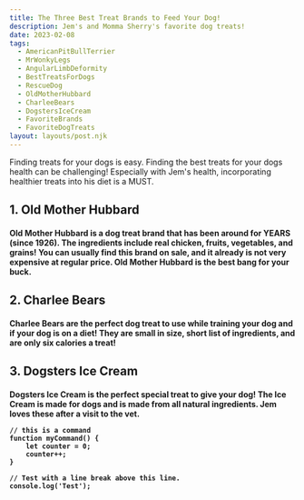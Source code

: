 ```yaml
---
title: The Three Best Treat Brands to Feed Your Dog!
description: Jem's and Momma Sherry's favorite dog treats!
date: 2023-02-08
tags:
  - AmericanPitBullTerrier
  - MrWonkyLegs
  - AngularLimbDeformity
  - BestTreatsForDogs
  - RescueDog
  - OldMotherHubbard
  - CharleeBears
  - DogstersIceCream
  - FavoriteBrands
  - FavoriteDogTreats
layout: layouts/post.njk
---
```


Finding treats for your dogs is easy. Finding the best treats for your dogs health can be challenging! Especially with Jem's health, incorporating healthier treats into his diet is a MUST.

<h2> 1. Old Mother Hubbard

<h4> Old Mother Hubbard is a dog treat brand that has been around for YEARS (since 1926). The ingredients include real chicken, fruits, vegetables, and grains! You can usually find this brand on sale, and it already is not very expensive at regular price. Old Mother Hubbard is the best bang for your buck. 

<h2> 2. Charlee Bears

<h4>  Charlee Bears are the perfect dog treat to use while training your dog and if your dog is on a diet! They are small in size, short list of ingredients, and are only six calories a treat!
  
<h2> 3. Dogsters Ice Cream
  
<h4> Dogsters Ice Cream is the perfect special treat to give your dog! The Ice Cream is made for dogs and is made from all natural ingredients. Jem loves these after a visit to the vet.


```text/2-3
// this is a command
function myCommand() {
	let counter = 0;
	counter++;
}

// Test with a line break above this line.
console.log('Test');
```

